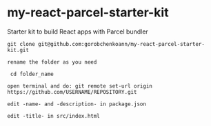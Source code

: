 # my-react-parcel-starter-kit

Starter kit to build React apps with Parcel bundler

```
git clone git@github.com:gorobchenkoann/my-react-parcel-starter-kit.git

rename the folder as you need 

 cd folder_name

open terminal and do: git remote set-url origin https://github.com/USERNAME/REPOSITORY.git

edit -name- and -description- in package.json

edit -title- in src/index.html
```
